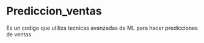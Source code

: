 # Prediccion_ventas
Es un codigo que utiliza tecnicas avanzadas de ML para hacer predicciones de ventas
